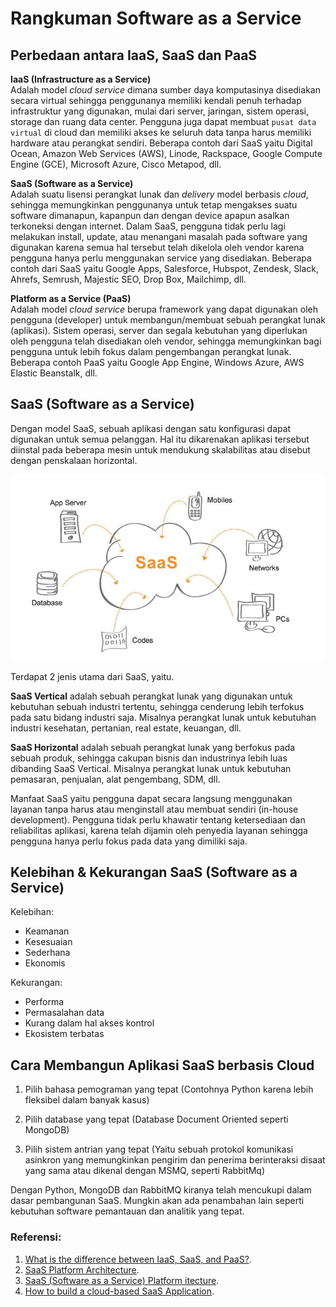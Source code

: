 # Rangkuman Software as a Service
## Perbedaan antara IaaS, SaaS dan PaaS

**IaaS (Infrastructure as a Service)** 
<br>Adalah model *cloud service*  dimana sumber daya komputasinya disediakan secara virtual sehingga penggunanya memiliki kendali penuh terhadap infrastruktur yang digunakan, mulai dari server, jaringan, sistem operasi, storage dan ruang data center. Pengguna juga dapat membuat `pusat data virtual` di cloud dan memiliki akses ke seluruh data tanpa harus memiliki hardware atau perangkat sendiri. 
Beberapa contoh dari SaaS yaitu Digital Ocean, Amazon Web Services (AWS), Linode, Rackspace, Google Compute Engine (GCE), Microsoft Azure, Cisco Metapod, dll.

**SaaS (Software as a Service)**
<br>Adalah suatu lisensi perangkat lunak dan *delivery* model berbasis *cloud*, sehingga memungkinkan penggunanya untuk tetap mengakses suatu software dimanapun, kapanpun dan dengan device apapun asalkan terkoneksi dengan internet. Dalam SaaS, pengguna tidak perlu lagi melakukan install, update, atau menangani masalah pada software yang digunakan karena semua hal tersebut telah dikelola oleh vendor karena pengguna hanya perlu menggunakan service yang disediakan. 
Beberapa contoh dari SaaS yaitu Google Apps, Salesforce, Hubspot, Zendesk, Slack, Ahrefs, Semrush, Majestic SEO, Drop Box, Mailchimp, dll.

**Platform as a Service (PaaS)**
<br>Adalah model *cloud service* berupa framework yang dapat digunakan oleh pengguna (developer) untuk membangun/membuat sebuah perangkat lunak (aplikasi). Sistem operasi, server dan segala kebutuhan yang diperlukan oleh pengguna telah disediakan oleh vendor, sehingga memungkinkan bagi pengguna untuk lebih fokus dalam pengembangan perangkat lunak.
Beberapa contoh PaaS yaitu Google App Engine, Windows Azure, AWS Elastic Beanstalk, dll.

## SaaS (Software as a Service)

Dengan model SaaS, sebuah aplikasi dengan satu konfigurasi dapat digunakan untuk semua pelanggan. Hal itu dikarenakan aplikasi tersebut diinstal pada beberapa mesin untuk mendukung skalabilitas atau disebut dengan penskalaan horizontal.

![1](SaaSArchitecture.jpeg)

Terdapat 2 jenis utama dari SaaS, yaitu.

**SaaS Vertical** adalah sebuah perangkat lunak yang digunakan untuk kebutuhan sebuah industri tertentu, sehingga cenderung lebih terfokus pada satu bidang industri saja. Misalnya perangkat lunak untuk kebutuhan industri kesehatan, pertanian, real estate, keuangan, dll.

**SaaS Horizontal** adalah sebuah perangkat lunak yang berfokus pada sebuah produk, sehingga cakupan bisnis dan industrinya lebih luas dibanding SaaS Vertical. Misalnya perangkat lunak untuk kebutuhan pemasaran, penjualan, alat pengembang, SDM, dll.

Manfaat SaaS yaitu pengguna dapat secara langsung menggunakan layanan tanpa harus atau menginstall atau membuat sendiri (in-house development). Pengguna tidak perlu khawatir tentang ketersediaan dan reliabilitas aplikasi, karena telah dijamin oleh penyedia layanan sehingga pengguna hanya perlu fokus pada data yang dimiliki saja.

## Kelebihan & Kekurangan SaaS (Software as a Service)

Kelebihan:
- Keamanan
- Kesesuaian
- Sederhana
- Ekonomis

Kekurangan:
- Performa
- Permasalahan data
- Kurang dalam hal akses kontrol
- Ekosistem terbatas

## Cara Membangun Aplikasi SaaS berbasis Cloud

1. Pilih bahasa pemograman yang tepat (Contohnya Python karena lebih fleksibel dalam banyak kasus)

2. Pilih database yang tepat (Database Document Oriented seperti MongoDB)

3. Pilih sistem antrian yang tepat (Yaitu sebuah protokol komunikasi asinkron yang memungkinkan pengirim dan penerima berinteraksi disaat yang sama atau dikenal dengan MSMQ, seperti RabbitMq)

Dengan Python, MongoDB dan RabbitMQ kiranya telah mencukupi dalam dasar pembangunan SaaS. Mungkin akan ada penambahan lain seperti kebutuhan software pemantauan dan analitik yang tepat.

### Referensi:
1. [What is the difference between IaaS, SaaS, and PaaS?](https://www.quora.com/What-is-the-difference-between-IaaS-SaaS-and-Paas). 
2. [SaaS Platform Architecture](https://hackernoon.com/saas-software-as-a-service-platform-architecture-757a432270f5).
3. [SaaS (Software as a Service) Platform  itecture](https://www.devteam.space/blog/saas-software-as-a-service-platform-architecture/).
4. [How to build a cloud-based SaaS Application](https://usersnap.com/blog/cloud-based-saas-architecture-fundamentals/).